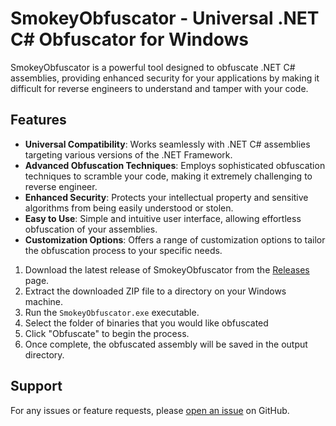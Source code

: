 # SmokeyObfuscator - Universal .NET C# Obfuscator for Windows

SmokeyObfuscator is a powerful tool designed to obfuscate .NET C# assemblies, providing enhanced security for your applications by making it difficult for reverse engineers to understand and tamper with your code.

## Features

- **Universal Compatibility**: Works seamlessly with .NET C# assemblies targeting various versions of the .NET Framework.
- **Advanced Obfuscation Techniques**: Employs sophisticated obfuscation techniques to scramble your code, making it extremely challenging to reverse engineer.
- **Enhanced Security**: Protects your intellectual property and sensitive algorithms from being easily understood or stolen.
- **Easy to Use**: Simple and intuitive user interface, allowing effortless obfuscation of your assemblies.
- **Customization Options**: Offers a range of customization options to tailor the obfuscation process to your specific needs.

1. Download the latest release of SmokeyObfuscator from the [Releases](https://github.com/gerbsec/SmokeyObfuscator/releases) page.
2. Extract the downloaded ZIP file to a directory on your Windows machine.
3. Run the `SmokeyObfuscator.exe` executable.
4. Select the folder of binaries that you would like obfuscated
6. Click "Obfuscate" to begin the process.
7. Once complete, the obfuscated assembly will be saved in the output directory.

## Support

For any issues or feature requests, please [open an issue](https://github.com/gerbsec/SmokeyObfuscator/issues) on GitHub.
